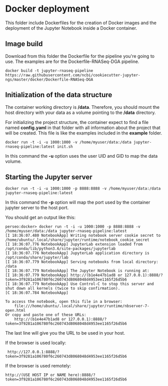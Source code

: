 Docker deployment
=================

This folder include Dockerfiles for the creation of Docker images and the deployment of the Jupyter Notebook 
inside a Docker container.

Image build
-----------

Download from this folder the Dockerfile for the pipeline you're going to use. The examples are for the 
Dockerfile-RNASeq-DGA pipeline.

    docker build -t jupyter-rnaseq-pipeline https://raw.githubusercontent.com/ncbi/cookiecutter-jupyter-ngs/master/docker/Dockerfile-RNASeq-DGA
    
Initialization of the data structure
------------------------------------

The container working directory is **/data**. Therefore, you should mount the host directory with your data as a volume
pointing to the **/data** directory.

For initializing the project structure, the container expect to find a file named **config.yaml** in that folder
with all information about the project that will be created. This file is like the examples included in the **example** 
folder.

    docker run -t -i -u 1000:1000 -v /home/myuser/data:/data jupyter-rnaseq-pipeline:latest init.sh
    
In this command the **-u** option uses the user UID and GID to map the data volume. 

Starting the Jupyter server
---------------------------

    docker run -t -i -u 1000:1000 -p 8888:8888 -v /home/myuser/data:/data jupyter-rnaseq-pipeline:latest
    
In this command the **-p** option will map the port used by the container jupyter server to the host port.
 
You should get an output like this:

    perseo:docker> docker run -t -i -u 1000:1000 -p 8888:8888 -v /home/myuser/data:/data jupyter-rnaseq-pipeline:latest
    [I 18:36:07.480 NotebookApp] Writing notebook server cookie secret to /home/ubuntu/.local/share/jupyter/runtime/notebook_cookie_secret
    [I 18:36:07.776 NotebookApp] JupyterLab extension loaded from /opt/conda/lib/python3.6/site-packages/jupyterlab
    [I 18:36:07.776 NotebookApp] JupyterLab application directory is /opt/conda/share/jupyter/lab
    [I 18:36:07.779 NotebookApp] Serving notebooks from local directory: /data
    [I 18:36:07.779 NotebookApp] The Jupyter Notebook is running at:
    [I 18:36:07.779 NotebookApp] http://(b1e4e47b1ad8 or 127.0.0.1):8888/?token=3f9281a106780f6c260743d8068048d4953ee1165f26d5b6
    [I 18:36:07.779 NotebookApp] Use Control-C to stop this server and shut down all kernels (twice to skip confirmation).
    [C 18:36:07.784 NotebookApp]

    To access the notebook, open this file in a browser:
        file:///home/ubuntu/.local/share/jupyter/runtime/nbserver-7-open.html
    Or copy and paste one of these URLs:
        http://(b1e4e47b1ad8 or 127.0.0.1):8888/?token=3f9281a106780f6c260743d8068048d4953ee1165f26d5b6
        
The last line will give you the URL to be used in your host.

If the browser is used locally:
    
     http://127.0.0.1:8888/?token=3f9281a106780f6c260743d8068048d4953ee1165f26d5b6
     
If the browser is used remotely:

    http://(USE HOST IP or NAME here):8888/?token=3f9281a106780f6c260743d8068048d4953ee1165f26d5b6